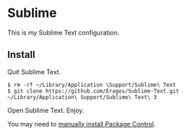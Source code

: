 # Sublime

This is my Sublime Text configuration.

## Install

Quit Sublime Text.

    $ rm -rf ~/Library/Application \Support/Sublime\ Text
    $ git clone https://github.com/Eragos/Sublime-Text.git ~/Library/Application\ Support/Sublime\ Text\ 3

Open Sublime Text. Enjoy.

You may need to [manually install Package Control](https://sublime.wbond.net/installation).